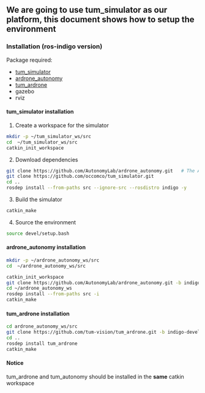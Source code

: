 ## We are going to use tum_simulator as our platform, this document shows how to setup the environment

### Installation (ros-indigo version)
Package required: <br>
* [tum_simulator](http://wiki.ros.org/tum_simulator)
* [ardrone_autonomy](https://github.com/tum-vision/ardrone_autonomy)
* [tum_ardrone](https://github.com/tum-vision/tum_ardrone)
* gazebo
* rviz

#### tum_simulator installation

1. Create a workspace for the simulator 
``` bash
mkdir -p ~/tum_simulator_ws/src 
cd  ~/tum_simulator_ws/src 
catkin_init_workspace
```
2. Download dependencies  
``` bash
git clone https://github.com/AutonomyLab/ardrone_autonomy.git	# The AR.Drone ROS driver 
git clone https://github.com/occomco/tum_simulator.git 
cd .. 
rosdep install --from-paths src --ignore-src --rosdistro indigo -y 
```
3. Build the simulator <br>
``` bash
catkin_make
```
4. Source the environment <br>
``` bash
source devel/setup.bash 
```

#### ardrone_autonomy installation
``` bash
mkdir -p ~/ardrone_autonomy_ws/src
cd  ~/ardrone_autonomy_ws/src

catkin_init_workspace
git clone https://github.com/AutonomyLab/ardrone_autonomy.git -b indigo-devel
cd ~/ardrone_autonomy_ws
rosdep install --from-paths src -i
catkin_make
```

#### tum_ardrone installation
``` bash
cd ardrone_autonomy_ws/src
git clone https://github.com/tum-vision/tum_ardrone.git -b indigo-devel
cd ..
rosdep install tum_ardrone
catkin_make
```
#### Notice
tum_ardrone and tum_autonomy should be installed in the **same** catkin workspace
